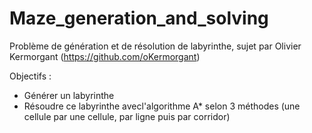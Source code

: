 # Maze_generation_and_solving
Problème de génération et de résolution de labyrinthe, sujet par Olivier Kermorgant (https://github.com/oKermorgant)

Objectifs : 
- Générer un labyrinthe
- Résoudre ce labyrinthe avecl'algorithme A* selon 3 méthodes (une cellule par une cellule, par ligne puis par corridor)
